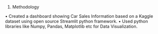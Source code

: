 1. Methodology

• Created a dashboard showing Car Sales Information based on a Kaggle dataset using open source Streamlit
python framework.
• Used python libraries like Numpy, Pandas, Matplotlib etc for Data Visualization.
